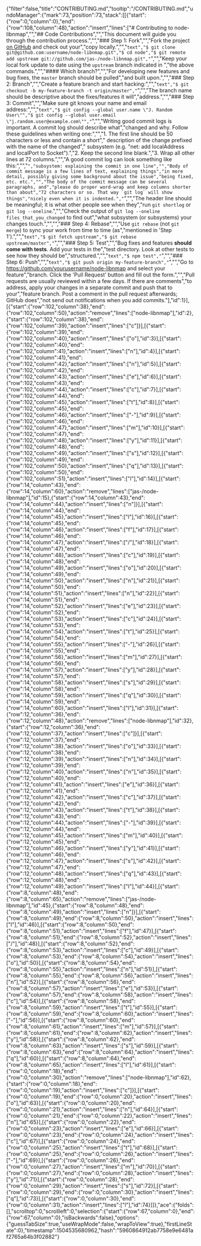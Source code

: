 {"filter":false,"title":"CONTRIBUTING.md","tooltip":"/CONTRIBUTING.md","undoManager":{"mark":73,"position":73,"stack":[[{"start":{"row":0,"column":0},"end":{"row":108,"column":48},"action":"insert","lines":["# Contributing to node-libnmap","","## Code Contributions","","This document will guide you through the contribution process.","","### Step 1: Fork","","Fork the project [on GitHub](https://github.com/jas-/node-libnmap) and check out your","copy locally.","","```text","$ git clone git@github.com:username/node-libnmap.git","$ cd node","$ git remote add upstream git://github.com/jas-/node-libnmap.git","```","","Keep your local fork update to date using the `upstream` branch indicated in ","the above commands.","","#### Which branch?","","For developing new features and bug fixes, the `master` branch should be pulled","and built upon.","","### Step 2: Branch","","Create a feature branch and start hacking:","","```text","$ git checkout -b my-feature-branch -t origin/master","```","","The branch name should be descriptive about the fixes/features it will","address.","","### Step 3: Commit","","Make sure git knows your name and email address:","","```text","$ git config --global user.name \"J. Random User\"","$ git config --global user.email \"j.random.user@example.com\"","```","","Writing good commit logs is important.  A commit log should describe what","changed and why.  Follow these guidelines when writing one:","","1. The first line should be 50 characters or less and contain a short","   description of the change prefixed with the name of the changed","   subsystem (e.g. \"net: add localAddress and localPort to Socket\").","2. Keep the second line blank.","3. Wrap all other lines at 72 columns.","","A good commit log can look something like this:","","```","subsystem: explaining the commit in one line","","Body of commit message is a few lines of text, explaining things","in more detail, possibly giving some background about the issue","being fixed, etc. etc.","","The body of the commit message can be several paragraphs, and","please do proper word-wrap and keep columns shorter than about","72 characters or so. That way `git log` will show things","nicely even when it is indented.","```","","The header line should be meaningful; it is what other people see when they","run `git shortlog` or `git log --oneline`.","","Check the output of `git log --oneline files_that_you_changed` to find out","what subsystem (or subsystems) your changes touch.","","","### Step 4: Rebase","","Use `git rebase` (not `git merge`) to sync your work from time to time (as","mentioned in 'Step 1').","","```text","$ git fetch upstream","$ git rebase upstream/master","```","","### Step 5: Test","","Bug fixes and features **should come with tests**.  Add your tests in the","test directory.  Look at other tests to see how they should be","structured.","","```text","$ npm test","```","","### Step 6: Push","","```text","$ git push origin my-feature-branch","```","","Go to https://github.com/yourusername/node-libnmap and select your feature","branch. Click the 'Pull Request' button and fill out the form.","","Pull requests are usually reviewed within a few days.  If there are comments","to address, apply your changes in a separate commit and push that to your","feature branch.  Post a comment in the pull request afterwards; GitHub does","not send out notifications when you add commits."],"id":1}],[{"start":{"row":102,"column":38},"end":{"row":102,"column":50},"action":"remove","lines":["node-libnmap"],"id":2},{"start":{"row":102,"column":38},"end":{"row":102,"column":39},"action":"insert","lines":["c"]}],[{"start":{"row":102,"column":39},"end":{"row":102,"column":40},"action":"insert","lines":["o"],"id":3}],[{"start":{"row":102,"column":40},"end":{"row":102,"column":41},"action":"insert","lines":["n"],"id":4}],[{"start":{"row":102,"column":41},"end":{"row":102,"column":42},"action":"insert","lines":["n"],"id":5}],[{"start":{"row":102,"column":42},"end":{"row":102,"column":43},"action":"insert","lines":["e"],"id":6}],[{"start":{"row":102,"column":43},"end":{"row":102,"column":44},"action":"insert","lines":["c"],"id":7}],[{"start":{"row":102,"column":44},"end":{"row":102,"column":45},"action":"insert","lines":["t"],"id":8}],[{"start":{"row":102,"column":45},"end":{"row":102,"column":46},"action":"insert","lines":["-"],"id":9}],[{"start":{"row":102,"column":46},"end":{"row":102,"column":47},"action":"insert","lines":["m"],"id":10}],[{"start":{"row":102,"column":47},"end":{"row":102,"column":48},"action":"insert","lines":["y"],"id":11}],[{"start":{"row":102,"column":48},"end":{"row":102,"column":49},"action":"insert","lines":["s"],"id":12}],[{"start":{"row":102,"column":49},"end":{"row":102,"column":50},"action":"insert","lines":["q"],"id":13}],[{"start":{"row":102,"column":50},"end":{"row":102,"column":51},"action":"insert","lines":["l"],"id":14}],[{"start":{"row":14,"column":43},"end":{"row":14,"column":60},"action":"remove","lines":["jas-/node-libnmap"],"id":15},{"start":{"row":14,"column":43},"end":{"row":14,"column":44},"action":"insert","lines":["n"]}],[{"start":{"row":14,"column":44},"end":{"row":14,"column":45},"action":"insert","lines":["l"],"id":16}],[{"start":{"row":14,"column":45},"end":{"row":14,"column":46},"action":"insert","lines":["f"],"id":17}],[{"start":{"row":14,"column":46},"end":{"row":14,"column":47},"action":"insert","lines":["/"],"id":18}],[{"start":{"row":14,"column":47},"end":{"row":14,"column":48},"action":"insert","lines":["c"],"id":19}],[{"start":{"row":14,"column":48},"end":{"row":14,"column":49},"action":"insert","lines":["o"],"id":20}],[{"start":{"row":14,"column":49},"end":{"row":14,"column":50},"action":"insert","lines":["n"],"id":21}],[{"start":{"row":14,"column":50},"end":{"row":14,"column":51},"action":"insert","lines":["n"],"id":22}],[{"start":{"row":14,"column":51},"end":{"row":14,"column":52},"action":"insert","lines":["e"],"id":23}],[{"start":{"row":14,"column":52},"end":{"row":14,"column":53},"action":"insert","lines":["c"],"id":24}],[{"start":{"row":14,"column":53},"end":{"row":14,"column":54},"action":"insert","lines":["t"],"id":25}],[{"start":{"row":14,"column":54},"end":{"row":14,"column":55},"action":"insert","lines":["-"],"id":26}],[{"start":{"row":14,"column":55},"end":{"row":14,"column":56},"action":"insert","lines":["m"],"id":27}],[{"start":{"row":14,"column":56},"end":{"row":14,"column":57},"action":"insert","lines":["y"],"id":28}],[{"start":{"row":14,"column":57},"end":{"row":14,"column":58},"action":"insert","lines":["s"],"id":29}],[{"start":{"row":14,"column":58},"end":{"row":14,"column":59},"action":"insert","lines":["q"],"id":30}],[{"start":{"row":14,"column":59},"end":{"row":14,"column":60},"action":"insert","lines":["l"],"id":31}],[{"start":{"row":12,"column":36},"end":{"row":12,"column":48},"action":"remove","lines":["node-libnmap"],"id":32},{"start":{"row":12,"column":36},"end":{"row":12,"column":37},"action":"insert","lines":["c"]}],[{"start":{"row":12,"column":37},"end":{"row":12,"column":38},"action":"insert","lines":["o"],"id":33}],[{"start":{"row":12,"column":38},"end":{"row":12,"column":39},"action":"insert","lines":["n"],"id":34}],[{"start":{"row":12,"column":39},"end":{"row":12,"column":40},"action":"insert","lines":["n"],"id":35}],[{"start":{"row":12,"column":40},"end":{"row":12,"column":41},"action":"insert","lines":["e"],"id":36}],[{"start":{"row":12,"column":41},"end":{"row":12,"column":42},"action":"insert","lines":["c"],"id":37}],[{"start":{"row":12,"column":42},"end":{"row":12,"column":43},"action":"insert","lines":["t"],"id":38}],[{"start":{"row":12,"column":43},"end":{"row":12,"column":44},"action":"insert","lines":["-"],"id":39}],[{"start":{"row":12,"column":44},"end":{"row":12,"column":45},"action":"insert","lines":["m"],"id":40}],[{"start":{"row":12,"column":45},"end":{"row":12,"column":46},"action":"insert","lines":["y"],"id":41}],[{"start":{"row":12,"column":46},"end":{"row":12,"column":47},"action":"insert","lines":["s"],"id":42}],[{"start":{"row":12,"column":47},"end":{"row":12,"column":48},"action":"insert","lines":["q"],"id":43}],[{"start":{"row":12,"column":48},"end":{"row":12,"column":49},"action":"insert","lines":["l"],"id":44}],[{"start":{"row":8,"column":48},"end":{"row":8,"column":65},"action":"remove","lines":["jas-/node-libnmap"],"id":45},{"start":{"row":8,"column":48},"end":{"row":8,"column":49},"action":"insert","lines":["n"]}],[{"start":{"row":8,"column":49},"end":{"row":8,"column":50},"action":"insert","lines":["l"],"id":46}],[{"start":{"row":8,"column":50},"end":{"row":8,"column":51},"action":"insert","lines":["f"],"id":47}],[{"start":{"row":8,"column":51},"end":{"row":8,"column":52},"action":"insert","lines":["/"],"id":48}],[{"start":{"row":8,"column":52},"end":{"row":8,"column":53},"action":"insert","lines":["c"],"id":49}],[{"start":{"row":8,"column":53},"end":{"row":8,"column":54},"action":"insert","lines":["o"],"id":50}],[{"start":{"row":8,"column":54},"end":{"row":8,"column":55},"action":"insert","lines":["n"],"id":51}],[{"start":{"row":8,"column":55},"end":{"row":8,"column":56},"action":"insert","lines":["n"],"id":52}],[{"start":{"row":8,"column":56},"end":{"row":8,"column":57},"action":"insert","lines":["e"],"id":53}],[{"start":{"row":8,"column":57},"end":{"row":8,"column":58},"action":"insert","lines":["c"],"id":54}],[{"start":{"row":8,"column":58},"end":{"row":8,"column":59},"action":"insert","lines":["t"],"id":55}],[{"start":{"row":8,"column":59},"end":{"row":8,"column":60},"action":"insert","lines":["-"],"id":56}],[{"start":{"row":8,"column":60},"end":{"row":8,"column":61},"action":"insert","lines":["m"],"id":57}],[{"start":{"row":8,"column":61},"end":{"row":8,"column":62},"action":"insert","lines":["y"],"id":58}],[{"start":{"row":8,"column":62},"end":{"row":8,"column":63},"action":"insert","lines":["s"],"id":59}],[{"start":{"row":8,"column":63},"end":{"row":8,"column":64},"action":"insert","lines":["q"],"id":60}],[{"start":{"row":8,"column":64},"end":{"row":8,"column":65},"action":"insert","lines":["l"],"id":61}],[{"start":{"row":0,"column":18},"end":{"row":0,"column":30},"action":"remove","lines":["node-libnmap"],"id":62},{"start":{"row":0,"column":18},"end":{"row":0,"column":19},"action":"insert","lines":["c"]}],[{"start":{"row":0,"column":19},"end":{"row":0,"column":20},"action":"insert","lines":["o"],"id":63}],[{"start":{"row":0,"column":20},"end":{"row":0,"column":21},"action":"insert","lines":["n"],"id":64}],[{"start":{"row":0,"column":21},"end":{"row":0,"column":22},"action":"insert","lines":["n"],"id":65}],[{"start":{"row":0,"column":22},"end":{"row":0,"column":23},"action":"insert","lines":["e"],"id":66}],[{"start":{"row":0,"column":23},"end":{"row":0,"column":24},"action":"insert","lines":["c"],"id":67}],[{"start":{"row":0,"column":24},"end":{"row":0,"column":25},"action":"insert","lines":["t"],"id":68}],[{"start":{"row":0,"column":25},"end":{"row":0,"column":26},"action":"insert","lines":["-"],"id":69}],[{"start":{"row":0,"column":26},"end":{"row":0,"column":27},"action":"insert","lines":["m"],"id":70}],[{"start":{"row":0,"column":27},"end":{"row":0,"column":28},"action":"insert","lines":["y"],"id":71}],[{"start":{"row":0,"column":28},"end":{"row":0,"column":29},"action":"insert","lines":["s"],"id":72}],[{"start":{"row":0,"column":29},"end":{"row":0,"column":30},"action":"insert","lines":["q"],"id":73}],[{"start":{"row":0,"column":30},"end":{"row":0,"column":31},"action":"insert","lines":["l"],"id":74}]]},"ace":{"folds":[],"scrolltop":0,"scrollleft":0,"selection":{"start":{"row":67,"column":0},"end":{"row":67,"column":0},"isBackwards":false},"options":{"guessTabSize":true,"useWrapMode":false,"wrapToView":true},"firstLineState":0},"timestamp":1504535680962,"hash":"5960864912ab7758e9e6481af2765a64b3f02882"}
